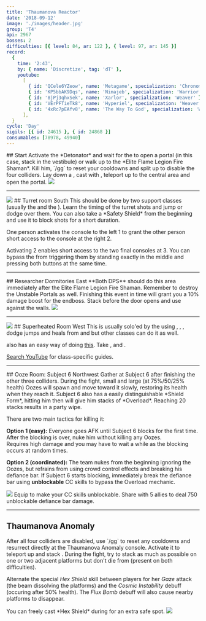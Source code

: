 ```yaml
---
title: 'Thaumanova Reactor'
date: '2018-09-12'
image: './images/header.jpg'
group: 'T4'
api: 2967
bosses: 2
difficulties: [{ level: 84, ar: 122 }, { level: 97, ar: 145 }]
record:
  {
    time: '2:43',
    by: { name: 'Discretize', tag: 'dT' },
    youtube:
      [
        { id: 'QCele6YZeow', name: 'Metagame', specialization: 'Chronomancer' },
        { id: 'KP5bbAK9Dqs', name: 'Nimajeb', specialization: 'Warrior' },
        { id: '8jPj3qhxSek', name: 'Xarlor', specialization: 'Weaver' },
        { id: 'VErPFTieTk8', name: 'Hyperiel', specialization: 'Weaver' },
        { id: '4xRc7pEAfv8', name: 'The Way To God', specialization: 'Weaver' },
      ],
  }
cycle: 'Day'
sigils: [{ id: 24615 }, { id: 24868 }]
consumables: [78978, 49940]
---
```


<Grid>
<GridItem sm="8">
## Start
Activate the *Detonator* and wait for the <Specialization name="mesmer"/> to open a portal (in this case, stack <Boon name="might"/> in the vestibule) or walk up to the *Elite Flame Legion Fire Shaman*. Kill him, `/gg` to reset your cooldowns and split up to disable the four colliders.

<Tabs>
<Tab specialization="chronomancer">
Lay down a <Skill id="10197"/>, cast <Skill id="29578"/> with <Skill id="10200"/>, teleport up to the central area and open the portal.
</Tab>
</Tabs>
</GridItem>

<GridItem sm="4">
<Image src="./images/fire_shaman.jpg" caption="The Elite Flame Legion Fire Shaman"/>
</GridItem>
</Grid>

---

<Grid>
<GridItem sm="4">
<Image src="./images/turret_room.jpg" caption="Golems patrol in the turret room"/>
</GridItem>

<GridItem sm="8">
## Turret room <Label>South</Label>
This should be done by two support classes (usually the <Specialization name="warrior"/> and the <Specialization name="druid"/>). Learn the timing of the turret shots and jump or dodge over them. You can also take a *Safety Shield* from the beginning and use it to block shots for a short duration.

One person activates the console to the left <Label circular>1</Label> to grant the other person short access to the console at the right <Label circular>2</Label>.

Activating <Label circular>2</Label> enables short access to the two final consoles at <Label circular>3</Label>. You can bypass the <Condition name="immobile"/> from triggering them by standing exactly in the middle and pressing both buttons at the same time.
</GridItem>
</Grid>

---

<Grid>
<GridItem sm="8">
## Researcher Dormitories <Label>East</Label>
**Both DPS** should do this area immediately after the Elite Flame Legion Fire Shaman. Remember to destroy the Unstable Portals as well. Finishing this event in time will grant you a 10% damage boost for the endboss.

<Tabs>
<Tab specialization="elementalist">
Stack <Boon name="might"/> before the door opens and use <Skill id="5697"/> against the walls.
</Tab>
</Tabs>
</GridItem>

<GridItem sm="4">
<Image src="./images/researcher_dormitories.jpg" caption="The Researcher Dormitories"/>
</GridItem>
</Grid>

---

<Grid>
<GridItem sm="4">
<Image src="./images/superheated_room.jpg" caption="The Superheated Room"/>
</GridItem>

<GridItem sm="8">
## Superheated Room <Label>West</Label>
This is usually solo'ed by the <Specialization name="mesmer"/> using <Skill id="29578"/>, <Skill id="29830"/>, <Skill id="10200"/>, dodge jumps and heals from <Skill id="10213"/> and <Trait id="740"/> but other classes can do it as well.

<Specialization name="Weaver"/> also has an easy way of doing [this](https://www.youtube.com/watch?v=inicGmAy7ms). Take <Skill id="44926" />, <Skill id="5536"/> and <Skill id="5516"/>.

[Search YouTube](https://www.youtube.com/results?search_query=heatroom+solo) for class-specific guides.
</GridItem>
</Grid>

---

<Grid>
<GridItem>
## Ooze Room: Subject 6 <Label>Northwest</Label>
Gather at Subject 6 after finishing the other three colliders. During the fight, small and large (at 75%/50/25% health) Oozes will spawn and move toward it slowly, restoring its health when they reach it. Subject 6 also has a easily distinguishable *Shield Form*, hitting him then will give him stacks of *Overload*. Reaching 20 stacks results in a party wipe.

There are two main tactics for killing it:

**Option 1 (easy):** Everyone goes AFK until Subject 6 blocks for the first time. After the blocking is over, nuke him without killing any Oozes.  
Requires high damage and you may have to wait a while as the blocking occurs at random times.

**Option 2 (coordinated):** The team nukes from the beginning ignoring the Oozes, but refrains from using crowd control effects and breaking his defiance bar. If Subject 6 starts blocking, immediately break the defiance bar using **unblockable** CC skills to bypass the Overload mechanic.
</GridItem>

<GridItem>
<Image src="./images/subject_6_block.jpg" caption="Subject 6 in block mode"/>

<Tabs>
<Tab specialization="warrior">
Equip <Skill id="14404"/> to make your CC skills unblockable.
</Tab>

<Tab specialization="thief">
Share <Skill id="13132"/> with 5 allies to deal 750 unblockable defiance bar damage.
</Tab>
</Tabs>
</GridItem>
</Grid>

---

## Thaumanova Anomaly

<Grid>
<GridItem sm="8">
After all four colliders are disabled, use `/gg` to reset any cooldowns and resurrect directly at the Thaumanova Anomaly console. Activate it to teleport up and stack <Boon name="might"/>.    
During the fight, try to stack as much as possible on one or two adjacent platforms but don't die from <Instability name="Social Awkwardness"/> (present on both difficulties).

Alternate the special _Hex Shield_ skill between players for her _Gaze_ attack (the beam dissolving the platforms) and the _Cosmic Instability_ debuff (occuring after 50% health). The _Flux Bomb_ debuff will also cause nearby platforms to disappear.
</GridItem>

<GridItem sm="4">
<Tabs>
<Tab specialization="chronomancer">
You can freely cast *Hex Shield* during <Skill id="29830"/> for an extra safe spot.
</Tab>
</Tabs>
</GridItem>
</Grid>

<Image src="./images/thaumanova_anomaly.jpg" caption="The Thaumanova Anomaly"/>
